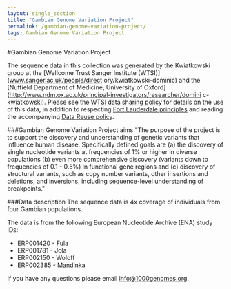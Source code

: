 ```yaml
---
layout: single_section
title: "Gambian Genome Variation Project"
permalink: /gambian-genome-variation-project/
tags: Gambian Genome Variation Project
---
```

#Gambian Genome Variation Project

The sequence data in this collection was generated by the Kwiatkowski group at the [Wellcome Trust Sanger Institute (WTSI)](www.sanger.ac.uk/people/direct
ory/kwiatkowski-dominic) and the [Nuffield Department of Medicine, University of Oxford](http://www.ndm.ox.ac.uk/principal-investigators/researcher/domini
c-kwiatkowski). Please see the [WTSI data sharing policy](http://www.sanger.ac.uk/about/who-we-are/policies/open-access-science) for details on the use of
 this data, in addition to respecting [Fort Lauderdale principles](https://www.genome.gov/pages/research/wellcomereport0303.pdf) and reading the accompanying [Data Reuse policy](/data_collections/gambian-genome-variation-project/README_gambian_genome_variation_project_datareuse_statement/).

###Gambian Genome Variation Project aims
"The purpose of the project is to support the discovery and understanding of genetic variants that influence human disease. Specifically defined goals are (a) the discovery of single nucleotide variants at frequencies of 1% or higher in diverse populations (b) even more comprehensive discovery (variants down to frequencies of 0.1 - 0.5%) in functional gene regions and (c) discovery of structural variants, such as copy number variants, other insertions and deletions, and inversions, including sequence-level understanding of breakpoints."

###Data description
The sequence data is 4x coverage of individuals from four Gambian populations.

The data is from the following European Nucleotide Archive (ENA) study IDs:
- ERP001420 - Fula
- ERP001781 - Jola
- ERP002150 - Woloff
- ERP002385 - Mandinka

If you have any questions please email [info@1000genomes.org](mailto:info@1000genomes.org).
